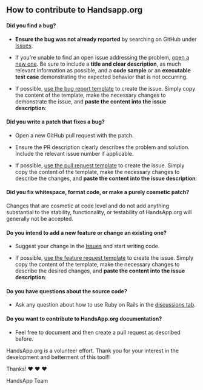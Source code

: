 ## How to contribute to Handsapp.org

#### **Did you find a bug?**

* **Ensure the bug was not already reported** by searching on GitHub under [Issues](https://github.com/Dialvive/Handsapp.org/issues).

* If you're unable to find an open issue addressing the problem, [open a new one](https://github.com/Dialvive/Handsapp.org/issues/new). Be sure to include a **title and clear description**, as much relevant information as possible, and a **code sample** or an **executable test case** demonstrating the expected behavior that is not occurring.

* If possible, [use the bug report template](https://github.com/Dialvive/Handsapp.org/blob/main/.github/ISSUE_TEMPLATE/bug_report.md?plain=1) to create the issue. Simply copy the content of the template, make the necessary changes to demonstrate the issue, and **paste the content into the issue description**:

#### **Did you write a patch that fixes a bug?**

* Open a new GitHub pull request with the patch.

* Ensure the PR description clearly describes the problem and solution. Include the relevant issue number if applicable.

* If possible, [use the pull request template](https://github.com/Dialvive/Handsapp.org/blob/main/.github/ISSUE_TEMPLATE/pull-request-template.md?plain=1) to create the issue. Simply copy the content of the template, make the necessary changes to describe the changes, and **paste the content into the issue description**:

#### **Did you fix whitespace, format code, or make a purely cosmetic patch?**

Changes that are cosmetic at code level and do not add anything substantial to the stability, functionality, or testability of HandsApp.org will generally not be accepted.

#### **Do you intend to add a new feature or change an existing one?**

* Suggest your change in the [Issues](https://discuss.rubyonrails.org/c/rubyonrails-core) and start writing code.

* If possible, [use the feature request template](https://github.com/Dialvive/Handsapp.org/blob/main/.github/ISSUE_TEMPLATE/feature_request.md?plain=1) to create the issue. Simply copy the content of the template, make the necessary changes to describe the desired changes, and **paste the content into the issue description**:

#### **Do you have questions about the source code?**

* Ask any question about how to use Ruby on Rails in the [discussions tab](https://github.com/Dialvive/Handsapp.org/discussions).

#### **Do you want to contribute to HandsApp.org documentation?**

* Feel free to document and then create a pull request as described before.

HandsApp.org is a volunteer effort. Thank you for your interest in the development  and betterment of this tool!!

Thanks! :heart: :heart: :heart:

HandsApp Team
